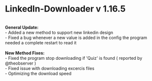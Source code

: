 # LinkedIn-Downloader v 1.16.5

</br>
<b>General Update:</b> </br>
- Added a new method to support new linkedin design</br>
- Fixed a bug whenever a new value is added in the config the program needed a complete restart to read it</br>

</br>
<b>New Method Fixes:</b> </br>
- Fixed the program stop downloading if 'Quiz' is found  ( reported by @theobserver )</br>
- Fixed issue with downloading excercis files</br>
- Optimizing the download speed </br>
